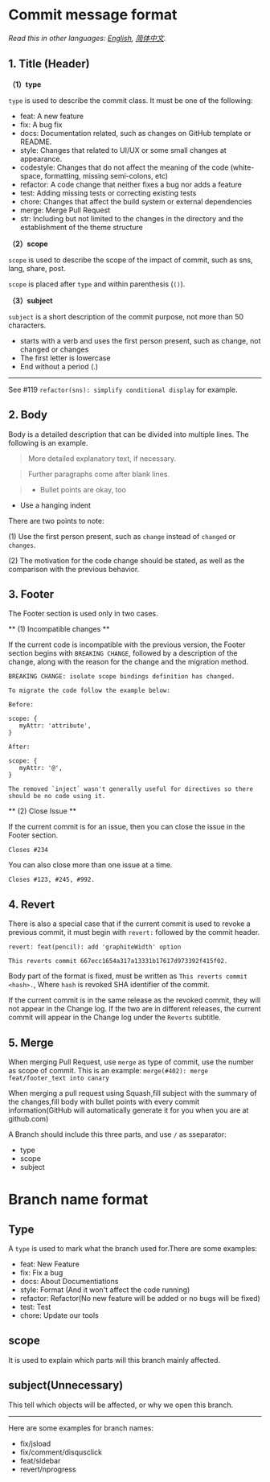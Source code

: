 

# Commit message format

*Read this in other languages: [English](CONTRIBUTING.md), [简体中文](CONTRIBUTING.zh-cn.md).*

## 1. Title (Header)

**（1）type**

`type` is used to describe the commit class. It must be one of the following:

- feat: A new feature
- fix: A bug fix
- docs: Documentation related, such as changes on GitHub template or README.
- style: Changes that related to UI/UX or some small changes at appearance.
- codestyle: Changes that do not affect the meaning of the code (white-space, formatting, missing semi-colons, etc)
- refactor: A code change that neither fixes a bug nor adds a feature
- test: Adding missing tests or correcting existing tests
- chore: Changes that affect the build system or external dependencies
- merge: Merge Pull Request
- str: Including but not limited to the changes in the directory and the establishment of the theme structure


**（2）scope**

`scope` is used to describe the scope of the impact of commit, such as sns, lang, share, post.

`scope` is placed after `type` and within parenthesis (`()`).

**（3）subject**

`subject` is a short description of the commit purpose, not more than 50 characters.

- starts with a verb and uses the first person present, such as change, not changed or changes
- The first letter is lowercase
- End without a period (.)

---

See #119 `refactor(sns): simplify conditional display` for example.

## 2. Body

Body is a detailed description that can be divided into multiple lines. The following is an example.

> More detailed explanatory text, if necessary.

> Further paragraphs come after blank lines.

> - Bullet points are okay, too
- Use a hanging indent

There are two points to note:

(1) Use the first person present, such as `change` instead of `changed` or `changes`.

(2) The motivation for the code change should be stated, as well as the comparison with the previous behavior.

## 3. Footer

The Footer section is used only in two cases.

** (1) Incompatible changes **

If the current code is incompatible with the previous version, the Footer section begins with `BREAKING CHANGE`, followed by a description of the change, along with the reason for the change and the migration method.

    BREAKING CHANGE: isolate scope bindings definition has changed.

    To migrate the code follow the example below:

    Before:

    scope: {
       myAttr: 'attribute',
    }

    After:

    scope: {
       myAttr: '@',
    }

    The removed `inject` wasn't generally useful for directives so there should be no code using it.

** (2) Close Issue **

If the current commit is for an issue, then you can close the issue in the Footer section.

    Closes #234

You can also close more than one issue at a time.

    Closes #123, #245, #992.

## 4. Revert

There is also a special case that if the current commit is used to revoke a previous commit, it must begin with `revert:` followed by the commit header.

    revert: feat(pencil): add 'graphiteWidth' option

    This reverts commit 667ecc1654a317a13331b17617d973392f415f02.

Body part of the format is fixed, must be written as `This reverts commit <hash>.`, Where `hash` is revoked SHA identifier of the commit.

If the current commit is in the same release as the revoked commit, they will not appear in the Change log. If the two are in different releases, the current commit will appear in the Change log under the `Reverts` subtitle.

## 5. Merge

When merging Pull Request, use `merge` as type of commit, use the number as scope of commit. This is an example: `merge(#402): merge feat/footer_text into canary`

When merging a pull request using Squash,fill subject with the summary of the changes,fill body with bullet points with every commit information(GitHub will automatically generate it for you when you are at github.com)


A Branch should include this three parts, and use `/` as sseparator:

- type
- scope
- subject

# Branch name format

## Type

A `type` is used to mark what the branch used for.There are some examples:

- feat: New Feature
- fix: Fix a bug
- docs: About Documentiations
- style: Format (And it won't affect the code running)
- refactor: Refactor(No new feature will be added or no bugs will be fixed)
- test: Test
- chore: Update our tools

## scope

It is used to explain which parts will this branch mainly affected.

## subject(Unnecessary)

This tell which objects will be affected, or why we open this branch.

-----

Here are some examples for branch names:

- fix/jsload
- fix/comment/disqusclick
- feat/sidebar
- revert/nprogress